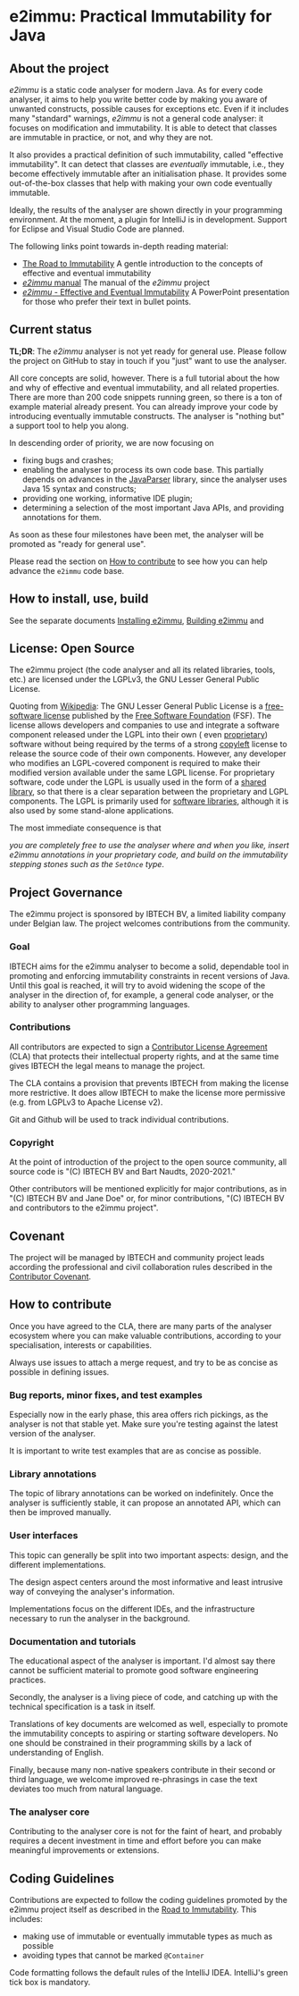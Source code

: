 # e2immu: Practical Immutability for Java

## About the project

_e2immu_ is a static code analyser for modern Java. As for every code analyser, it aims to help you write better code by
making you aware of unwanted constructs, possible causes for exceptions etc. Even if it includes many "standard"
warnings, _e2immu_ is not a general code analyser:
it focuses on modification and immutability. It is able to detect that classes are immutable in practice, or not, and
why they are not.

It also provides a practical definition of such immutability, called "effective immutability". It can detect that
classes are _eventually_ immutable, i.e., they become effectively immutable after an initialisation phase. It provides
some out-of-the-box classes that help with making your own code eventually immutable.

Ideally, the results of the analyser are shown directly in your programming environment. At the moment, a plugin for
IntelliJ is in development. Support for Eclipse and Visual Studio Code are planned.

The following links point towards in-depth reading material:

- [The Road to Immutability](http://) A gentle introduction to the concepts of effective and eventual immutability
- [_e2immu_ manual](http://) The manual of the _e2immu_ project
- [_e2immu_ - Effective and Eventual Immutability](http://) A PowerPoint presentation for those who prefer their text in
  bullet points.

## Current status

**TL;DR**: The _e2immu_ analyser is not yet ready for general use. Please follow the project on GitHub to stay in touch
if you "just" want to use the analyser.

All core concepts are solid, however. There is a full tutorial about the how and why of effective and eventual
immutability, and all related properties. There are more than 200 code snippets running green, so there is a ton of
example material already present. You can already improve your code by introducing eventually immutable constructs. The
analyser is "nothing but" a support tool to help you along.

In descending order of priority, we are now focusing on

- fixing bugs and crashes;
- enabling the analyser to process its own code base. This partially depends on advances in
  the [JavaParser](http://javaparser.org/) library, since the analyser uses Java 15 syntax and constructs;
- providing one working, informative IDE plugin;
- determining a selection of the most important Java APIs, and providing annotations for them.

As soon as these four milestones have been met, the analyser will be promoted as "ready for general use".

Please read the section on [How to contribute](#HowToContribute) to see how you can help advance the `e2immu` code base.

## How to install, use, build

See the separate documents [Installing e2immu](/INSTALL.md), [Building e2immu](/BUILD.md) and

## License: Open Source

The e2immu project (the code analyser and all its related libraries, tools, etc.) are licensed under the LGPLv3, the GNU
Lesser General Public License.

Quoting from [Wikipedia](https://en.wikipedia.org/wiki/GNU_Lesser_General_Public_License): The GNU Lesser General Public
License is a  [free-software license](https://en.wikipedia.org/wiki/Free-software_license)  published by
the  [Free Software Foundation](https://en.wikipedia.org/wiki/Free_Software_Foundation)  (FSF). The license allows
developers and companies to use and integrate a software component released under the LGPL into their own (
even  [proprietary](https://en.wikipedia.org/wiki/Proprietary_software)) software without being required by the terms of
a strong  [copyleft](https://en.wikipedia.org/wiki/Copyleft)  license to release the source code of their own
components. However, any developer who modifies an LGPL-covered component is required to make their modified version
available under the same LGPL license. For proprietary software, code under the LGPL is usually used in the form of
a  [shared library](https://en.wikipedia.org/wiki/Shared_library), so that there is a clear separation between the
proprietary and LGPL components. The LGPL is primarily used
for  [software libraries](https://en.wikipedia.org/wiki/Library_(computing)), although it is also used by some
stand-alone applications.

The most immediate consequence is that

*you are completely free to use the analyser where and when you like, insert e2immu annotations in your proprietary
code, and build on the immutability stepping stones such as the `SetOnce` type*.

## Project Governance

The e2immu project is sponsored by IBTECH BV, a limited liability company under Belgian law. The project welcomes
contributions from the community.

### Goal

IBTECH aims for the e2immu analyser to become a solid, dependable tool in promoting and enforcing immutability
constraints in recent versions of Java. Until this goal is reached, it will try to avoid widening the scope of the
analyser in the direction of, for example, a general code analyser, or the ability to analyser other programming
languages.

### Contributions

All contributors are expected to sign a [Contributor License Agreement](http://) (CLA) that protects their intellectual
property rights, and at the same time gives IBTECH the legal means to manage the project.

The CLA contains a provision that prevents IBTECH from making the license more restrictive. It does allow IBTECH to make
the license more permissive (e.g. from LGPLv3 to Apache License v2).

Git and Github will be used to track individual contributions.

### Copyright

At the point of introduction of the project to the open source community, all source code is "(C) IBTECH BV and Bart
Naudts, 2020-2021."

Other contributors will be mentioned explicitly for major contributions, as in
"(C) IBTECH BV and Jane Doe"
or, for minor contributions,
"(C) IBTECH BV and contributors to the e2immu project".

## Covenant

The project will be managed by IBTECH and community project leads according the professional and civil collaboration
rules described in the [Contributor Covenant](https://www.contributor-covenant.org/version/2/0/code_of_conduct/).

## How to contribute

Once you have agreed to the CLA, there are many parts of the analyser ecosystem where you can make valuable
contributions, according to your specialisation, interests or capabilities.

Always use issues to attach a merge request, and try to be as concise as possible in defining issues.

### Bug reports, minor fixes, and test examples

Especially now in the early phase, this area offers rich pickings, as the analyser is not that stable yet. Make sure
you're testing against the latest version of the analyser.

It is important to write test examples that are as concise as possible.

### Library annotations

The topic of library annotations can be worked on indefinitely. Once the analyser is sufficiently stable, it can propose
an annotated API, which can then be improved manually.

### User interfaces

This topic can generally be split into two important aspects: design, and the different implementations.

The design aspect centers around the most informative and least intrusive way of conveying the analyser's information.

Implementations focus on the different IDEs, and the infrastructure necessary to run the analyser in the background.

### Documentation and tutorials

The educational aspect of the analyser is important. I'd almost say there cannot be sufficient material to promote good
software engineering practices.

Secondly, the analyser is a living piece of code, and catching up with the technical specification is a task in itself.

Translations of key documents are welcomed as well, especially to promote the immutability concepts to aspiring or
starting software developers. No one should be constrained in their programming skills by a lack of understanding of
English.

Finally, because many non-native speakers contribute in their second or third language, we welcome improved re-phrasings
in case the text deviates too much from natural language.

### The analyser core

Contributing to the analyser core is not for the faint of heart, and probably requires a decent investment in time and
effort before you can make meaningful improvements or extensions.

## Coding Guidelines

Contributions are expected to follow the coding guidelines promoted by the e2immu project itself as described in
the [Road to Immutability](http://). This includes:

- making use of immutable or eventually immutable types as much as possible
- avoiding types that cannot be marked `@Container`

Code formatting follows the default rules of the IntelliJ IDEA. IntelliJ's green tick box is mandatory.
